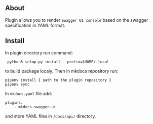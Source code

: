 ## About
Plugin allows you to render `Swagger UI console` based on the swagger specification in YAML format. 

## Install
In plugin directory run command: 
```
 python3 setup.py install --prefix=$HOME/.local
``` 
to build package localy. Then in mkdocs repository run: 
```
pipenv install { path to the plugin repository }
pipenv sync
```
 
In `mkdocs.yaml` file add: 

```
plugins:
    - mkdocs-swagger-ui
```

and store YAML files in `/docs/api/` directory. 

